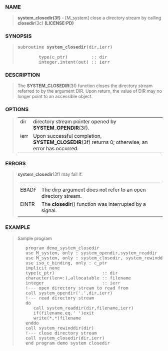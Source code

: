 <?
<body>
<!DOCTYPE html PUBLIC "-//W3C//DTD XHTML 1.0 Transitional//EN"
    "http://www.w3.org/TR/xhtml1/DTD/xhtml1-transitional.dtd">

<html xmlns="http://www.w3.org/1999/xhtml">
<head>
  <meta name="generator" content="HTML Tidy for Cygwin (vers 25 March 2009), see www.w3.org" />

  <title></title>
</head>

<body>
  <div id="Container">
    <div id="Content">
      <div class="c28"></div><a name="0"></a>

      <h3><a name="0">NAME</a></h3>

      <blockquote>
        <b>system_closedir(3f)</b> - [M_system] close a directory stream by calling <b>closedir</b>(3c) <b>(LICENSE:PD)</b>
      </blockquote><a name="contents" id="contents"></a> <a name="8"></a>

      <h3><a name="8">SYNOPSIS</a></h3>

      <blockquote>
        <pre>
subroutine <b>system_closedir</b>(dir,ierr)
<br />        type(c_ptr)         :: dir
        integer,intent(out) :: ierr
</pre>
      </blockquote><a name="2"></a>

      <h3><a name="2">DESCRIPTION</a></h3>

      <blockquote>
        The <b>SYSTEM_CLOSEDIR</b>(3f) function closes the directory stream referred to by the argument DIR. Upon return, the value of DIR may no longer
        point to an accessible object.
      </blockquote><a name="3"></a>

      <h3><a name="3">OPTIONS</a></h3>

      <blockquote>
        <table cellpadding="3">
          <tr valign="top">
            <td class="c29" width="6%" nowrap="nowrap">dir</td>

            <td valign="bottom">directory stream pointer opened by <b>SYSTEM_OPENDIR</b>(3f).</td>
          </tr>

          <tr valign="top">
            <td class="c29" width="6%" nowrap="nowrap">ierr</td>

            <td valign="bottom">Upon successful completion, <b>SYSTEM_CLOSEDIR</b>(3f) returns 0; otherwise, an error has occurred.</td>
          </tr>
        </table>
      </blockquote><a name="4"></a>

      <h3><a name="4">ERRORS</a></h3>

      <blockquote>
        <b>system_closedir</b>(3f) may fail if:

        <table cellpadding="3">
          <!-- tsb: <B>system_closedir</B>(3f) may fail if:
 -->

          <tr>
            <td></td>
          </tr>

          <tr>
            <td></td>
          </tr>

          <tr valign="top">
            <td class="c29" width="6%" nowrap="nowrap">EBADF</td>

            <td valign="bottom">The dirp argument does not refer to an open directory stream.</td>
          </tr>

          <tr valign="top">
            <td class="c29" width="6%" nowrap="nowrap">EINTR</td>

            <td valign="bottom">The <b>closedir</b>() function was interrupted by a signal.</td>
          </tr>

          <tr>
            <td></td>
          </tr>
        </table>
      </blockquote><a name="5"></a>

      <h3><a name="5">EXAMPLE</a></h3>

      <blockquote>
        Sample program
        <pre>
   program demo_system_closedir
   use M_system, only : system_opendir,system_readdir
   use M_system, only : system_closedir, system_rewinddir
   use iso_c_binding, only : c_ptr
   implicit none
   type(c_ptr)                  :: dir
   character(len=:),allocatable :: filename
   integer                      :: ierr
   !--- open directory stream to read from
   call system_opendir('.',dir,ierr)
   !--- read directory stream
   do
      call system_readdir(dir,filename,ierr)
      if(filename.eq.' ')exit
      write(*,*)filename
   enddo
   call system_rewinddir(dir)
   !--- close directory stream
   call system_closedir(dir,ierr)
   end program demo_system_closedir
</pre>
      </blockquote>
    </div>
  </div>
</body>
</html>
